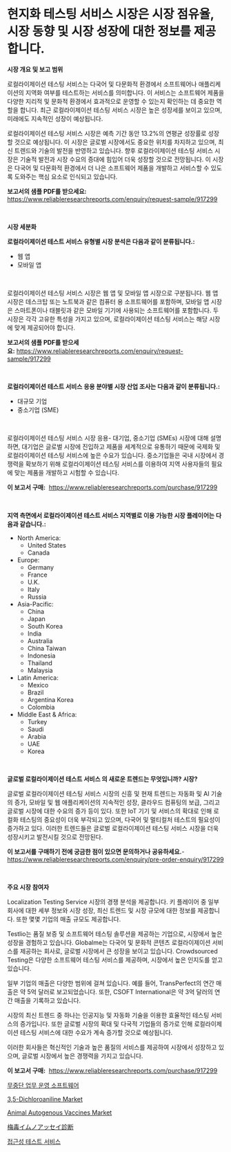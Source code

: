 <p><h1>현지화 테스팅 서비스 시장은 시장 점유율, 시장 동향 및 시장 성장에 대한 정보를 제공합니다.</h1></p><p><strong>시장 개요 및 보고 범위</strong></p>
<p><p>로컬라이제이션 테스팅 서비스는 다국어 및 다문화적 환경에서 소프트웨어나 애플리케이션의 지역화 여부를 테스트하는 서비스를 의미합니다. 이 서비스는 소프트웨어 제품을 다양한 지리적 및 문화적 환경에서 효과적으로 운영할 수 있는지 확인하는 데 중요한 역할을 합니다. 최근 로컬라이제이션 테스팅 서비스 시장은 높은 성장세를 보이고 있으며, 미래에도 지속적인 성장이 예상됩니다. </p><p>로컬라이제이션 테스팅 서비스 시장은 예측 기간 동안 13.2%의 연평균 성장률로 성장할 것으로 예상됩니다. 이 시장은 글로벌 시장에서도 중요한 위치를 차지하고 있으며, 최신 트렌드와 기술의 발전을 반영하고 있습니다. 향후 로컬라이제이션 테스팅 서비스 시장은 기술적 발전과 시장 수요의 증대에 힘입어 더욱 성장할 것으로 전망됩니다. 이 시장은 다국어 및 다문화적 환경에서 더 나은 소프트웨어 제품을 개발하고 서비스할 수 있도록 도와주는 핵심 요소로 인식되고 있습니다.</p></p>
<p><strong>보고서의 샘플 PDF를 받으세요:</strong> <a href="https://www.reliableresearchreports.com/enquiry/request-sample/917299">https://www.reliableresearchreports.com/enquiry/request-sample/917299</a></p>
<p>&nbsp;</p>
<p><strong>시장 세분화</strong></p>
<p><strong>로컬라이제이션 테스트 서비스 유형별 시장 분석은 다음과 같이 분류됩니다.:</strong></p>
<p><ul><li>웹 앱</li><li>모바일 앱</li></ul></p>
<p>&nbsp;</p>
<p><p>로컬라이제이션 테스팅 서비스 시장은 웹 앱 및 모바일 앱 시장으로 구분됩니다. 웹 앱 시장은 데스크탑 또는 노트북과 같은 컴퓨터 용 소프트웨어를 포함하며, 모바일 앱 시장은 스마트폰이나 태블릿과 같은 모바일 기기에 사용되는 소프트웨어를 포함합니다. 두 시장은 각각 고유한 특성을 가지고 있으며, 로컬라이제이션 테스팅 서비스는 해당 시장에 맞게 제공되어야 합니다.</p></p>
<p><strong>보고서의 샘플 PDF를 받으세요:</strong>&nbsp;<a href="https://www.reliableresearchreports.com/enquiry/request-sample/917299">https://www.reliableresearchreports.com/enquiry/request-sample/917299</a></p>
<p>&nbsp;</p>
<p><strong> 로컬라이제이션 테스트 서비스 응용 분야별 시장 산업 조사는 다음과 같이 분류됩니다.:</strong></p>
<p><ul><li>대규모 기업</li><li>중소기업 (SME)</li></ul></p>
<p>&nbsp;</p>
<p><p>로컬라이제이션 테스팅 서비스 시장 응용- 대기업, 중소기업 (SMEs) 시장에 대해 설명하면, 대기업은 글로벌 시장에 진입하고 제품을 세계적으로 유통하기 때문에 국제화 및 로컬라이제이션 테스팅 서비스에 높은 수요가 있습니다. 중소기업들은 국내 시장에서 경쟁력을 확보하기 위해 로컬라이제이션 테스팅 서비스를 이용하여 지역 사용자들의 필요에 맞는 제품을 개발하고 시험할 수 있습니다.</p></p>
<p><strong>이 보고서 구매:</strong>&nbsp; <a href="https://www.reliableresearchreports.com/purchase/917299">https://www.reliableresearchreports.com/purchase/917299</a></p>
<p>&nbsp;</p>
<p><strong>지역 측면에서 로컬라이제이션 테스트 서비스 지역별로 이용 가능한 시장 플레이어는 다음과 같습니다.:</strong></p>
<p><ul>
    <li>
        North America:
        <ul>
            <li>United States</li>
            <li>Canada</li>
        </ul>
    </li>
    <li>
        Europe:
        <ul>
            <li>Germany</li>
            <li>France</li>
            <li>U.K.</li>
            <li>Italy</li>
            <li>Russia</li>
        </ul>
    </li>
    <li>
        Asia-Pacific:
        <ul>
            <li>China</li>
            <li>Japan</li>
            <li>South Korea</li>
            <li>India</li>
            <li>Australia</li>
            <li>China Taiwan</li>
            <li>Indonesia</li>
            <li>Thailand</li>
            <li>Malaysia</li>
        </ul>
    </li>
    <li>
        Latin America:
        <ul>
            <li>Mexico</li>
            <li>Brazil</li>
            <li>Argentina Korea</li>
            <li>Colombia</li>
        </ul>
    </li>
    <li>
        Middle East & Africa:
        <ul>
            <li>Turkey</li>
            <li>Saudi</li>
            <li>Arabia</li>
            <li>UAE</li>
            <li>Korea</li>
        </ul>
    </li>
    </ul></p>
<p>&nbsp;</p>
<p><strong>글로벌 로컬라이제이션 테스트 서비스 의 새로운 트렌드는 무엇입니까? 시장?</strong></p>
<p><p>글로벌 로컬라이제이션 테스팅 서비스 시장의 신흥 및 현재 트렌드는 자동화 및 AI 기술의 증가, 모바일 및 웹 애플리케이션의 지속적인 성장, 클라우드 컴퓨팅의 보급, 그리고 글로벌 시장에 대한 수요의 증가 등이 있다. 또한 IoT 기기 및 서비스의 확대로 인해 로컬화 테스팅의 중요성이 더욱 부각되고 있으며, 다국어 및 멀티컬처 테스트의 필요성이 증가하고 있다. 이러한 트렌드들은 글로벌 로컬라이제이션 테스팅 서비스 시장을 더욱 성장시키고 발전시킬 것으로 전망된다.</p></p>
<p><strong>이 보고서를 구매하기 전에 궁금한 점이 있으면 문의하거나 공유하세요.</strong>- <a href="https://www.reliableresearchreports.com/enquiry/pre-order-enquiry/917299">https://www.reliableresearchreports.com/enquiry/pre-order-enquiry/917299</a></p>
<p>&nbsp;</p>
<p><strong>주요 시장 참여자</strong></p>
<p><p>Localization Testing Service 시장의 경쟁 분석을 제공합니다. 키 플레이어 중 일부 회사에 대한 세부 정보와 시장 성장, 최신 트렌드 및 시장 규모에 대한 정보를 제공합니다. 또한 몇몇 기업의 매출 규모도 제공합니다.</p><p>Testlio는 품질 보증 및 소프트웨어 테스팅 솔루션을 제공하는 기업으로, 시장에서 높은 성장을 경험하고 있습니다. Globalme는 다국어 및 문화적 콘텐츠 로컬라이제이션 서비스를 제공하는 회사로, 글로벌 시장에서 큰 성장을 보이고 있습니다. Crowdsourced Testing은 다양한 소프트웨어 테스팅 서비스를 제공하며, 시장에서 높은 인지도를 얻고 있습니다.</p><p>일부 기업의 매출은 다양한 범위에 걸쳐 있습니다. 예를 들어, TransPerfect의 연간 매출은 약 5억 달러로 보고되었습니다. 또한, CSOFT International은 약 3억 달러의 연간 매출을 기록하고 있습니다.</p><p>시장의 최신 트렌드 중 하나는 인공지능 및 자동화 기술을 이용한 효율적인 테스팅 서비스의 증가입니다. 또한 글로벌 시장의 확대 및 다국적 기업들의 증가로 인해 로컬라이제이션 테스팅 서비스에 대한 수요가 계속 증가할 것으로 예상됩니다.</p><p>이러한 회사들은 혁신적인 기술과 높은 품질의 서비스를 제공하여 시장에서 성장하고 있으며, 글로벌 시장에서 높은 경쟁력을 가지고 있습니다.</p></p>
<p><strong>이 보고서 구매:</strong>&nbsp;&nbsp;<a href="https://www.reliableresearchreports.com/purchase/917299">https://www.reliableresearchreports.com/purchase/917299</a></p>
<p><p><a href="https://github.com/idcefvhkdut6/Market-Research-Report-List-1/blob/main/8720417183266.md">무중단 업무 운영 소프트웨어</a></p><p><a href="https://github.com/seekum/Market-Research-Report-List-1/blob/main/35-dichloroaniline-market.md">3,5-Dichloroaniline Market</a></p><p><a href="https://github.com/timeliteaut/Market-Research-Report-List-1/blob/main/animal-autogenous-vaccines-market.md">Animal Autogenous Vaccines Market</a></p><p><a href="https://github.com/joaejkdzgyljvo6/Market-Research-Report-List-1/blob/main/9527039183212.md">梅毒イムノアッセイ診断</a></p><p><a href="https://github.com/vsap75a286l/Market-Research-Report-List-1/blob/main/7475999183267.md">접근성 테스트 서비스</a></p></p>
